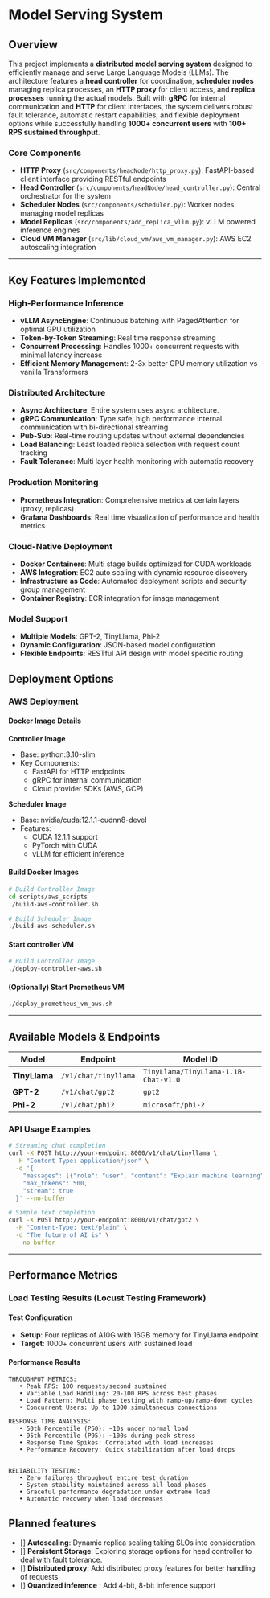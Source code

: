# Model Serving System

## Overview

This project implements a **distributed model serving system** designed to efficiently manage and serve Large Language Models (LLMs). The architecture features a **head controller** for coordination, **scheduler nodes** managing replica processes, an **HTTP proxy** for client access, and **replica processes** running the actual models. Built with **gRPC** for internal communication and **HTTP** for client interfaces, the system delivers robust fault tolerance, automatic restart capabilities, and flexible deployment options while successfully handling **1000+ concurrent users** with **100+ RPS sustained throughput**.


### Core Components

- **HTTP Proxy** (`src/components/headNode/http_proxy.py`): FastAPI-based client interface providing RESTful endpoints 
- **Head Controller** (`src/components/headNode/head_controller.py`): Central orchestrator for the system
- **Scheduler Nodes** (`src/components/scheduler.py`): Worker nodes managing model replicas
- **Model Replicas** (`src/components/add_replica_vllm.py`): vLLM powered inference engines
- **Cloud VM Manager** (`src/lib/cloud_vm/aws_vm_manager.py`): AWS EC2 autoscaling integration

---

## Key Features Implemented

### **High-Performance Inference**
- **vLLM AsyncEngine**: Continuous batching with PagedAttention for optimal GPU utilization
- **Token-by-Token Streaming**: Real time response streaming
- **Concurrent Processing**: Handles 1000+ concurrent requests with minimal latency increase
- **Efficient Memory Management**: 2-3x better GPU memory utilization vs vanilla Transformers

### **Distributed Architecture**
- **Async Architecture**: Entire system uses async architecture.
- **gRPC Communication**: Type safe, high performance internal communication with bi-directional streaming
- **Pub-Sub**: Real-time routing updates without external dependencies
- **Load Balancing**: Least loaded replica selection with request count tracking
- **Fault Tolerance**: Multi layer health monitoring with automatic recovery

### **Production Monitoring**
- **Prometheus Integration**: Comprehensive metrics at certain layers (proxy, replicas)
- **Grafana Dashboards**: Real time visualization of performance and health metrics

### **Cloud-Native Deployment**
- **Docker Containers**: Multi stage builds optimized for CUDA workloads
- **AWS Integration**: EC2 auto scaling with dynamic resource discovery
- **Infrastructure as Code**: Automated deployment scripts and security group management
- **Container Registry**: ECR integration for image management

### **Model Support**
- **Multiple Models**: GPT-2, TinyLlama, Phi-2
- **Dynamic Configuration**: JSON-based model configuration
- **Flexible Endpoints**: RESTful API design with model specific routing



## Deployment Options

### AWS Deployment

#### Docker Image Details

**Controller Image**
- Base: python:3.10-slim
- Key Components:
  - FastAPI for HTTP endpoints
  - gRPC for internal communication
  - Cloud provider SDKs (AWS, GCP)

**Scheduler Image**
- Base: nvidia/cuda:12.1.1-cudnn8-devel
- Features:
  - CUDA 12.1.1 support
  - PyTorch with CUDA
  - vLLM for efficient inference

#### Build Docker Images
```bash
# Build Controller Image
cd scripts/aws_scripts
./build-aws-controller.sh

# Build Scheduler Image
./build-aws-scheduler.sh
```


#### Start controller VM
```bash
# Build Controller Image
./deploy-controller-aws.sh
```

#### (Optionally) Start Prometheus VM
```bash
./deploy_prometheus_vm_aws.sh
```



---

## Available Models & Endpoints

| Model | Endpoint | Model ID | 
|-------|----------|----------|
| **TinyLlama** | `/v1/chat/tinyllama` | `TinyLlama/TinyLlama-1.1B-Chat-v1.0` |
| **GPT-2** | `/v1/chat/gpt2` | `gpt2` |
| **Phi-2** | `/v1/chat/phi2` | `microsoft/phi-2` |


### API Usage Examples

```bash
# Streaming chat completion
curl -X POST http://your-endpoint:8000/v1/chat/tinyllama \
  -H "Content-Type: application/json" \
  -d '{
    "messages": [{"role": "user", "content": "Explain machine learning"}],
    "max_tokens": 500,
    "stream": true
  }' --no-buffer

# Simple text completion
curl -X POST http://your-endpoint:8000/v1/chat/gpt2 \
  -H "Content-Type: text/plain" \
  -d "The future of AI is" \
  --no-buffer
```

---

## Performance Metrics

### **Load Testing Results** (Locust Testing Framework)

#### **Test Configuration**
- **Setup**: Four replicas of A10G with 16GB memory for TinyLlama endpoint
- **Target**: 1000+ concurrent users with sustained load

#### **Performance Results**
```
THROUGHPUT METRICS:
   • Peak RPS: 100 requests/second sustained
   • Variable Load Handling: 20-100 RPS across test phases
   • Load Pattern: Multi phase testing with ramp-up/ramp-down cycles
   • Concurrent Users: Up to 1000 simultaneous connections

RESPONSE TIME ANALYSIS:
   • 50th Percentile (P50): ~10s under normal load
   • 95th Percentile (P95): ~100s during peak stress
   • Response Time Spikes: Correlated with load increases
   • Performance Recovery: Quick stabilization after load drops
   

RELIABILITY TESTING:
   • Zero failures throughout entire test duration
   • System stability maintained across all load phases
   • Graceful performance degradation under extreme load
   • Automatic recovery when load decreases
```

## **Planned features**

- [] **Autoscaling**: Dynamic replica scaling taking SLOs into consideration.
- [] **Persistent Storage**: Exploring storage options for head controller to deal with fault tolerance.
- [] **Distributed proxy**: Add distributed proxy features for better handling of requests
- [] **Quantized inference** : Add 4-bit, 8-bit inference support



